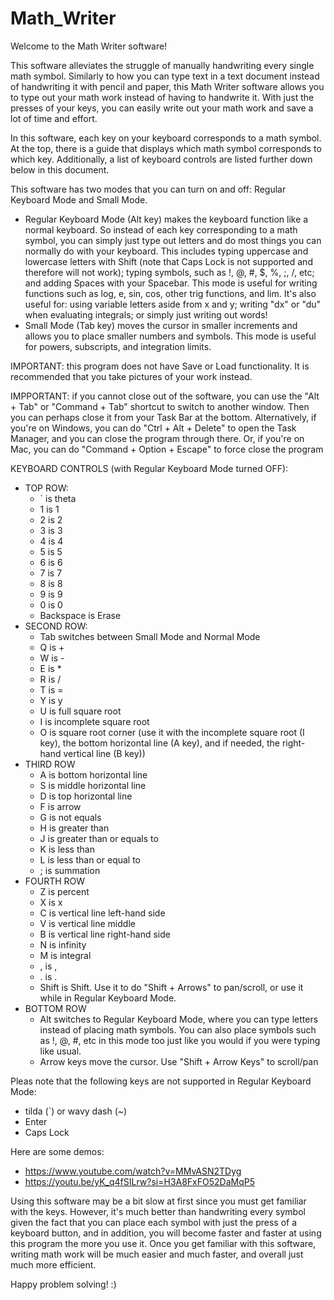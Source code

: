 # Math_Writer

Welcome to the Math Writer software!

This software alleviates the struggle of manually handwriting every single math symbol. Similarly to how you can type text in a text document instead of handwriting it with pencil and paper, this Math Writer software allows you to type out your math work instead of having to handwrite it. With just the presses of your keys, you can easily write out your math work and save a lot of time and effort.

In this software, each key on your keyboard corresponds to a math symbol. At the top, there is a guide that displays which math symbol corresponds to which key. Additionally, a list of keyboard controls are listed further down below in this document.

This software has two modes that you can turn on and off: Regular Keyboard Mode and Small Mode.
* Regular Keyboard Mode (Alt key) makes the keyboard function like a normal keyboard. So instead of each key corresponding to a math symbol, you can simply just type out letters and do most things you can normally do with your keyboard. This includes typing uppercase and lowercase letters with Shift (note that Caps Lock is not supported and therefore will not work); typing symbols, such as !, @, #, $, %, ;, /, etc; and adding Spaces with your Spacebar. This mode is useful for writing functions such as log, e, sin, cos, other trig functions, and lim. It's also useful for: using variable letters aside from x and y; writing "dx" or "du" when evaluating integrals; or simply just writing out words!
* Small Mode (Tab key) moves the cursor in smaller increments and allows you to place smaller numbers and symbols. This mode is useful for powers, subscripts, and integration limits.

IMPORTANT: this program does not have Save or Load functionality. It is recommended that you take pictures of your work instead. 

IMPPORTANT: if you cannot close out of the software, you can use the "Alt + Tab" or "Command + Tab" shortcut to switch to another window. Then you can perhaps close it from your Task Bar at the bottom. Alternatively, if you're on Windows, you can do "Ctrl + Alt + Delete" to open the Task Manager, and you can close the program through there. Or, if you're on Mac, you can do "Command + Option + Escape" to force close the program

KEYBOARD CONTROLS (with Regular Keyboard Mode turned OFF):
* TOP ROW:
    * ` is theta
    * 1 is 1
    * 2 is 2
    * 3 is 3
    * 4 is 4
    * 5 is 5
    * 6 is 6
    * 7 is 7
    * 8 is 8
    *  9 is 9
    *  0 is 0
    *  Backspace is Erase
* SECOND ROW:
    * Tab switches between Small Mode and Normal Mode
    * Q is +
    * W is -
    * E is *
    * R is /
    * T is =
    * Y is y
    * U is full square root
    * I is incomplete square root
    * O is square root corner (use it with the incomplete square root (I key), the bottom horizontal line (A key), and if needed, the right-hand vertical line (B key))
* THIRD ROW
    * A is bottom horizontal line
    * S is middle horizontal line
    * D is top horizontal line
    * F is arrow
    * G is not equals
    * H is greater than
    * J is greater than or equals to
    * K is less than
    * L is less than or equal to
    * ; is summation
* FOURTH ROW
    * Z is percent
    * X is x
    * C is vertical line left-hand side
    * V is vertical line middle
    * B is vertical line right-hand side
    * N is infinity
    * M is integral
    * , is ,
    * . is .
    * Shift is Shift. Use it to do "Shift + Arrows" to pan/scroll, or use it while in Regular Keyboard Mode.
* BOTTOM ROW
    * Alt switches to Regular Keyboard Mode, where you can type letters instead of placing math symbols. You can also place symbols such as !, @, #, etc in this mode too just like you would if you were typing like usual.
    * Arrow keys move the cursor. Use "Shift + Arrow Keys" to scroll/pan
 
Pleas note that the following keys are not supported in Regular Keyboard Mode:
* tilda (`) or wavy dash (~)
* Enter
* Caps Lock

Here are some demos:
* https://www.youtube.com/watch?v=MMvASN2TDyg
* https://youtu.be/yK_q4fSILrw?si=H3A8FxFO52DaMqP5

Using this software may be a bit slow at first since you must get familiar with the keys. However, it's much better than handwriting every symbol given the fact that you can place each symbol with just the press of a keyboard button, and in addition, you will become faster and faster at using this program the more you use it. Once you get familiar with this software, writing math work will be much easier and much faster, and overall just much more efficient.

Happy problem solving! :)
